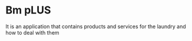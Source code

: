 # Bm pLUS
 It is an application that contains products and services for the laundry and how to deal with them

